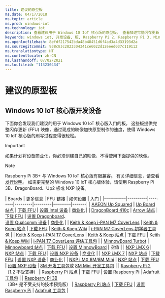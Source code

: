 ```yaml
---
title: 建议的原型板
ms.date: 04/17/2018
ms.topic: article
ms.prod: windows-iot
ms.technology: iot
description: 查看建议用于 Windows 10 IoT 核心版的原型板。 查看描述完整闪存更新 (FFU) 映像、设置方式和入门方式的链接。
keywords: windows iot, 开发设备, 板, Raspberry Pi 2, Raspberry Pi 3, Minnowboard Max, Dragonboard
ms.openlocfilehash: 8efdf217542bda48b48451d6f4ad3a4d33193d2a
ms.sourcegitcommit: 938c83c2823304341ce6022d12eeed037c119112
ms.translationtype: HT
ms.contentlocale: zh-CN
ms.lasthandoff: 07/02/2021
ms.locfileid: "113230434"
---
```

# <a name="suggested-prototype-boards"></a>建议的原型板

## <a name="windows-10-iot-core-development-devices"></a>Windows 10 IoT 核心版开发设备
下面你会发现我们建议的用于 Windows 10 IoT 核心版入门的板。 这些板提供完整闪存更新 (FFU) 映像，通过现成的映像加快原型制作的速度，使得 Windows 10 IoT 核心版的刷写过程变得很轻松。

> [!IMPORTANT]
> 如果计划将设备商业化，你必须创建自己的映像，不得使用下面提供的映像。

> [!NOTE]
> Raspberry Pi 3B+ 与 Windows 10 IoT 核心版有限兼容。 有关详细信息，请查看[发行说明](https://docs.microsoft.com/windows/iot-core/release-notes/insider/rpi3bp)。 如需更完整的 Windows 10 IoT 核心版体验，请使用 Raspberry Pi 3B、DragonBoard、Up2 板或 NXP 设备。


| Boards | 更多信息 | FFU 链接 | 如何设置 | 入门 |
|-----------|----------|---------|---------|---------|---------|-------|
| [AAEON Up Squared](https://up-board.org/upsquared/specifications/) | [Up Board 站点](https://up-shop.org/28-up-squared) | [下载 FFU](https://downloads.up-community.org/?post_type=wpdmpro&p=204&preview=true) | [设置 Intel 设备](https://docs.microsoft.com/windows/iot-core/tutorials/intel) | [商业化](https://up-shop.org/home/270-up-squared.html) |
| [DragonBoard 410c](https://developer.qualcomm.com/hardware/dragonboard-410c) | [Arrow 站点](https://www.arrow.com/en/products/dragonboard410c/arrow-development-tools) | [下载 FFU](https://www.microsoft.com/software-download/windows10IoTCore#!) | [设置 Dragonboard](https://docs.microsoft.com/windows/iot-core/tutorials/dragonboard)、<br>[设置 Qualcomm 设备](https://docs.microsoft.com/windows/iot-core/tutorials/qualcomm) | [商业化](https://www.arrow.com/en/products/dragonboard410c/arrow-development-tools) |
| [Keith & Koep i-PAN M7 CoverLens](https://keith-koep.com/de/produkte/produkte-hmi/i-pan-m7-coverlens-arm-touch-panel-pc-eigenschaften/) | [Keith & Koep 站点](https://keith-koep.com/de/produkte/produkte-hmi/i-pan-m7-coverlens-arm-touch-panel-computer-technische-daten/) | [下载 FFU](https://support.keith-koep.com/service/doku.php/service/winiot/images) | [Keith & Koep Wiki](https://support.keith-koep.com/service/doku.php/service/hardware/panel/ipanm7) | [i-PAN M7 CoverLens 初学者工具包](https://keith-koep.com/de/produkte/produkte-eval-kits/i-pan-m7-coverlens-starter-kit-technische-daten/) |
| [Keith & Koep i-PAN T7 CoverLens](https://keith-koep.com/de/produkte/produkte-hmi/i-pan-t7-coverlens-arm-touch-panel-pc-eigenschaften/) | [Keith & Koep 站点](https://keith-koep.com/de/produkte/produkte-hmi/i-pan-t7-coverlens-arm-touch-panel-computer-technische-daten/) | [下载 FFU](https://support.keith-koep.com/service/doku.php/service/winiot/images) | [Keith & Koep Wiki](https://support.keith-koep.com/service/doku.php/service/hardware/panel/ipant7) | [i-PAN T7 CoverLens 评估工具包](https://keith-koep.com/de/produkte/produkte-eval-kits/i-pan-t7-coverlens-eval-kit-technische-daten/) |
| [MinnowBoard Turbot](https://www.silicom-usa.com) | [Minnowboard 站点](https://www.silicom-usa.com/?s=minnowboard) | [下载 FFU](https://www.microsoft.com/software-download/windows10IoTCore) | [设置 MinnowBoard](https://docs.microsoft.com/windows/iot-core/tutorials/minnowboard) | 空值 |
| [NXP i.MX 6](https://www.nxp.com/products/processors-and-microcontrollers/arm-based-processors-and-mcus/i.mx-applications-processors/i.mx-6-processors:IMX6X_SERIES) | [NXP 站点](https://www.nxp.com/products/processors-and-microcontrollers/arm-based-processors-and-mcus/i.mx-applications-processors/i.mx-6-processors:IMX6X_SERIES) | [下载 FFU](https://github.com/ms-iot/imx-iotcore) | [设置 NXP 设备](https://docs.microsoft.com/windows/iot-core/tutorials/nxp) | [商业化](https://www.solid-run.com/nxp-family/hummingboard/imx6-win-10-iot-core/) |
| [NXP i.MX 7](https://www.nxp.com/products/processors-and-microcontrollers/arm-based-processors-and-mcus/i.mx-applications-processors/i.mx-7-processors:IMX7-SERIES) | [NXP 站点](https://www.nxp.com/products/processors-and-microcontrollers/arm-based-processors-and-mcus/i.mx-applications-processors/i.mx-7-processors:IMX7-SERIES) | [下载 FFU](https://github.com/ms-iot/imx-iotcore) | [设置 NXP 设备](https://docs.microsoft.com/windows/iot-core/tutorials/nxp) | [商业化](https://www.compulab.com/products/iot-gateways/iot-gate-imx7-nxp-i-mx-7-internet-of-things-gateway/) |
| [NXP i.MX 8M/8M Mini](https://www.nxp.com/products/processors-and-microcontrollers/arm-based-processors-and-mcus/i.mx-applications-processors/i.mx-8-processors:IMX8-SERIES) | [NXP 站点](https://www.nxp.com/products/processors-and-microcontrollers/arm-based-processors-and-mcus/i.mx-applications-processors/i.mx-8-processors:IMX8-SERIES) | [下载 FFU](https://github.com/ms-iot/imx-iotcore) | [设置 NXP 设备](https://docs.microsoft.com/windows/iot-core/tutorials/nxp) | [8M 开发工具包](https://www.nxp.com/support/developer-resources/software-development-tools/i.mx-developer-resources/evaluation-kit-for-the-i.mx-8m-applications-processor:MCIMX8M-EVK)或 [8M Mini 开发工具包](https://www.nxp.com/support/developer-resources/software-development-tools/i.mx-developer-resources/evaluation-kit-for-the-i.mx-8m-mini-applications-processor:8MMINILPD4-EVK) |
| [Raspberry Pi 2](https://www.raspberrypi.org/products/raspberry-pi-2-model-b/)<br> （1.2 不受支持） | [Raspberry Pi 站点](https://www.raspberrypi.org/products/raspberry-pi-2-model-b/) | [下载 FFU](https://docs.microsoft.com/windows/iot-core/downloads) | [设置 Raspberry Pi](https://docs.microsoft.com/windows/iot-core/tutorials/rpi) | [Adafruit 工具包](https://docs.microsoft.com/windows/iot-core/tutorials/adafruitkit) |
| [Raspberry Pi 3B](https://www.raspberrypi.org/products/raspberry-pi-3-model-b/)<br> （3B+ 是不受支持的技术预览版） | [Raspberry Pi 站点](https://www.raspberrypi.org/products/raspberry-pi-3-model-b/) | [下载 FFU](https://docs.microsoft.com/windows/iot-core/downloads) | [设置 Raspberry Pi](https://docs.microsoft.com/windows/iot-core/tutorials/rpi) | [Adafruit 工具包](https://docs.microsoft.com/windows/iot-core/tutorials/adafruitkit) |
